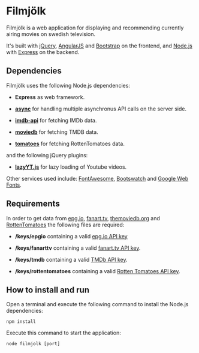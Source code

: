 # Filmjölk
Filmjölk is a web application for displaying and recommending currently airing movies on swedish television.

It's built with [jQuery](http://jquery.com/), [AngularJS](http://angularjs.org/) and [Bootstrap](http://getbootstrap.com/) on the frontend, and [Node.js](http://nodejs.org/) with [Express](http://expressjs.com/) on the backend.

## Dependencies
Filmjölk uses the following Node.js dependencies:

* **Express** as web framework.

* **[async](https://github.com/caolan/async)** for handling multiple asynchronus API calls on the server side.

* **[imdb-api](https://github.com/worr/node-imdb-api)** for fetching IMDb data.

* **[moviedb](https://github.com/danzajdband/moviedb)** for fetching TMDB data.

* **[tomatoes](https://github.com/skookum/tomatoes)** for fetching RottenTomatoes data.

and the following jQuery plugins:

* **[lazyYT.js](https://plugins.jquery.com/lazyYT/)** for lazy loading of Youtube videos.

Other services used include: [FontAwesome](http://fontawesome.io/), [Bootswatch](http://bootswatch.com/) and [Google Web Fonts](http://www.google.com/fonts/).

## Requirements
In order to get data from [epg.io](http://epg.io), [fanart.tv](http://fanart.tv/), [themoviedb.org](http://www.themoviedb.org/) and [RottenTomatoes](http://www.rottentomatoes.com/) the following files are required:

* **/keys/epgio** containing a valid [epg.io API key](http://epg.io/api)

* **/keys/fanarttv** containing a valid [fanart.tv API key](http://fanart.tv/get-an-api-key/).

* **/keys/tmdb** containing a valid [TMDb API key](http://www.themoviedb.org/documentation/api).

* **/keys/rottentomatoes** containing a valid [Rotten Tomatoes API key](http://developer.rottentomatoes.com/docs).

## How to install and run
Open a terminal and execute the following command to install the Node.js dependencies:

    npm install

Execute this command to start the application:

    node filmjolk [port]
